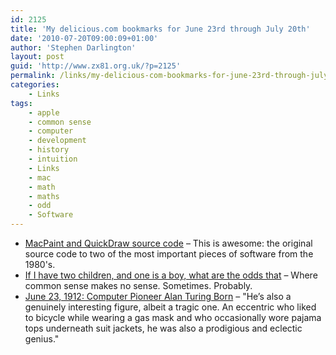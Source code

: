 ```yaml
---
id: 2125
title: 'My delicious.com bookmarks for June 23rd through July 20th'
date: '2010-07-20T09:00:09+01:00'
author: 'Stephen Darlington'
layout: post
guid: 'http://www.zx81.org.uk/?p=2125'
permalink: /links/my-delicious-com-bookmarks-for-june-23rd-through-july-20th.html
categories:
    - Links
tags:
    - apple
    - common sense
    - computer
    - development
    - history
    - intuition
    - Links
    - mac
    - math
    - maths
    - odd
    - Software
---
```


- [MacPaint and QuickDraw source code](http://www.computerhistory.org/highlights/macpaint/) – This is awesome: the original source code to two of the most important pieces of software from the 1980's.
- [If I have two children, and one is a boy, what are the odds that](http://sciencenews.org/view/generic/id/60598/title/When_intuition_and_math_probably_look_wrong) – Where common sense makes no sense. Sometimes. Probably.
- [June 23, 1912: Computer Pioneer Alan Turing Born](http://www.wired.com/thisdayintech/2010/06/0623alan-turing-born) – "He’s also a genuinely interesting figure, albeit a tragic one. An eccentric who liked to bicycle while wearing a gas mask and who occasionally wore pajama tops underneath suit jackets, he was also a prodigious and eclectic genius."
